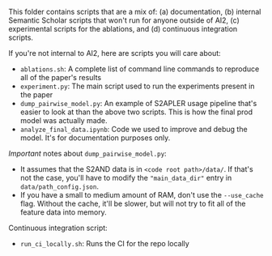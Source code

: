 This folder contains scripts that are a mix of: (a) documentation, (b) internal Semantic Scholar scripts that won't run for anyone outside of AI2, 
(c) experimental scripts for the ablations, and (d) continuous integration scripts.

If you're not internal to AI2, here are scripts you will care about:
- `ablations.sh`: A complete list of command line commands to reproduce all of the paper's results 
- `experiment.py`: The main script used to run the experiments present in the paper
- `dump_pairwise_model.py`: An example of S2APLER usage pipeline that's easier to look at than the above two scripts. This is how the final prod model was actually made.
- `analyze_final_data.ipynb`: Code we used to improve and debug the model. It's for documentation purposes only.

*Important* notes about `dump_pairwise_model.py`: 
- It assumes that the S2AND data is in `<code root path>/data/`. If that's not the case, you'll have to modify the `"main_data_dir"` entry in `data/path_config.json`.
- If you have a small to medium amount of RAM, don't use the `--use_cache` flag. Without the cache, it'll be slower, but will not try to fit all of the feature data into memory.

Continuous integration script:
- `run_ci_locally.sh`: Runs the CI for the repo locally
